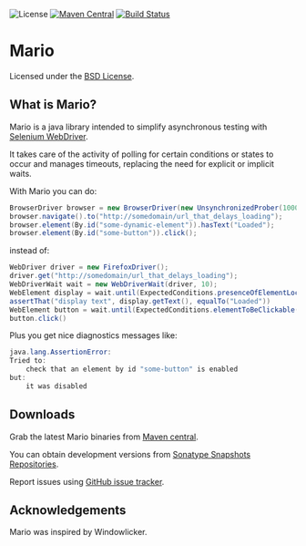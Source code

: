 ![License](http://img.shields.io/:license-mit-blue.svg?style=flat)
[![Maven Central](https://img.shields.io/maven-central/v/com.vtence.mario/mario.svg?style=flat)](https://maven-badges.herokuapp.com/maven-central/com.vtence.mario/mario)
[![Build Status](https://travis-ci.org/testinfected/mario.svg?branch=master)](https://travis-ci.org/testinfected/mario)


Mario
=============
Licensed under the [BSD License][].


What is Mario?
--------------
Mario is a java library intended to simplify asynchronous testing with [Selenium WebDriver][].

It takes care of the activity of polling for certain conditions or states to occur and manages timeouts, replacing the need for explicit or implicit waits.


With Mario you can do:

```java
BrowserDriver browser = new BrowserDriver(new UnsynchronizedProber(1000, 50), new FirefoxDriver());
browser.navigate().to("http://somedomain/url_that_delays_loading");
browser.element(By.id("some-dynamic-element")).hasText("Loaded");
browser.element(By.id("some-button")).click();
```

instead of:
```java
WebDriver driver = new FirefoxDriver();
driver.get("http://somedomain/url_that_delays_loading");
WebDriverWait wait = new WebDriverWait(driver, 10);
WebElement display = wait.until(ExpectedConditions.presenceOfElementLocated(By.id("some-dynamic-element")));
assertThat("display text", display.getText(), equalTo("Loaded"))
WebElement button = wait.until(ExpectedConditions.elementToBeClickable(By.id("some-button")));
button.click()

```

Plus you get nice diagnostics messages like:

```java
java.lang.AssertionError:
Tried to:
    check that an element by id "some-button" is enabled
but:
    it was disabled
```


Downloads
---------
Grab the latest Mario binaries from [Maven central][].

You can obtain development versions from [Sonatype Snapshots Repositories][].

Report issues using [GitHub issue tracker][].


Acknowledgements
----------------
Mario was inspired by Windowlicker.


[BSD License]: http://opensource.org/licenses/BSD-3-Clause
[Selenium WebDriver]: http://www.seleniumhq.org/projects/webdriver/
[Maven central]: http://search.maven.org/#search%7Cga%7C1%7Ccom.vtence.mario
[Sonatype Snapshots Repositories]: https://oss.sonatype.org/content/repositories/snapshots
[GitHub issue tracker]: https://github.com/testinfected/mario/issues